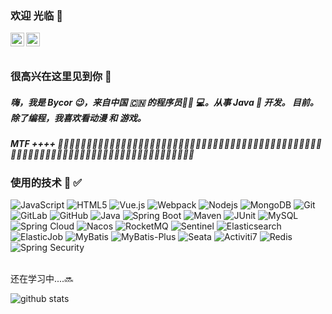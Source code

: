 ### 欢迎 光临 🌈

<a href="https://x.com/bai3396053528">
  <img align="left" alt="Twitter" width="22px" src="https://cdn.jsdelivr.net/npm/simple-icons@3.10.0/icons/twitter.svg" />
</a>

<a href="https://steamcommunity.com/profiles/76561198836899737/">
  <img align="left" alt="Steam" width="22px" src="https://cdn.jsdelivr.net/npm/simple-icons@3.10.0/icons/steam.svg" />
</a>
<br>
<br>

### 很高兴在这里见到你 🌱 

##### 嗨，我是 Bycor 😉，来自中国 🇨🇳 的程序员👨🏻 💻。从事 Java 🐍 开发。 目前。除了编程，我喜欢看动漫 和 游戏。
##### MTF ++++ 🏳️‍⚧️🏳️‍⚧️🏳️‍⚧️🏳️‍⚧️🏳️‍⚧️🏳️‍⚧️🏳️‍⚧️🏳️‍⚧️🏳️‍⚧️🏳️‍⚧️🏳️‍⚧️🏳️‍⚧️🏳️‍⚧️🏳️‍⚧️🏳️‍⚧️🏳️‍⚧️🏳️‍⚧️🏳️‍⚧️🏳️‍⚧️🏳️‍⚧️🏳️‍⚧️🏳️‍⚧️🏳️‍⚧️🏳️‍⚧️🏳️‍⚧️🏳️‍⚧️🏳️‍⚧️🏳️‍⚧️🏳️‍⚧️🏳️‍⚧️🏳️‍⚧️🏳️‍⚧️🏳️‍⚧️🏳️‍⚧️🏳️‍⚧️🏳️‍⚧️🏳️‍⚧️🏳️‍⚧️🏳️‍⚧️

### 使用的技术 💮 ✅

![JavaScript](https://img.shields.io/badge/-JavaScript-black?style=flat-square&logo=javascript)
![HTML5](https://img.shields.io/badge/-HTML5-E34F26?style=flat-square&logo=html5&logoColor=white)
![Vue.js](https://img.shields.io/badge/-Vuejs-4FC08D?style=flat-square&logo=vue.js&logoColor=white)
![Webpack](https://img.shields.io/badge/-Webpack-8DD6F9?style=flat-square&logo=Webpack&logoColor=gray)
![Nodejs](https://img.shields.io/badge/-Nodejs-339933?style=flat-square&logo=Node.js&logoColor=white)
![MongoDB](https://img.shields.io/badge/-MongoDB-47A248?style=flat-square&logo=mongodb&logoColor=white)
![Git](https://img.shields.io/badge/-Git-F05032?style=flat-square&logo=git&logoColor=white)
![GitLab](https://img.shields.io/badge/-GitLab-FCA121?style=flat-square&logo=gitlab)
![GitHub](https://img.shields.io/badge/-GitHub-181717?style=flat-square&logo=github)
![Java](https://img.shields.io/badge/Java-ED8B00?style=flat-square&logo=java&logoColor=white)
![Spring Boot](https://img.shields.io/badge/Spring%20Boot-6DB33F?style=flat-square&logo=spring-boot&logoColor=white)
![Maven](https://img.shields.io/badge/Maven-C71A36?style=flat-square&logo=apache-maven&logoColor=white)
![JUnit](https://img.shields.io/badge/JUnit-25A162?style=flat-square&logo=junit5&logoColor=white)
![MySQL](https://img.shields.io/badge/MySQL-4479A1?style=flat-square&logo=mysql&logoColor=white)
![Spring Cloud](https://img.shields.io/badge/Spring%20Cloud-6DB33F?style=flat-square&logo=spring&logoColor=white)
![Nacos](https://img.shields.io/badge/Nacos-4285F4?style=flat-square&logo=alibabacloud&logoColor=white)
![RocketMQ](https://img.shields.io/badge/RocketMQ-D77310?style=flat-square&logo=apache-rocketmq&logoColor=white)
![Sentinel](https://img.shields.io/badge/Sentinel-4CAF50?style=flat-square&logo=sentinel&logoColor=white)
![Elasticsearch](https://img.shields.io/badge/Elasticsearch-005571?style=flat-square&logo=elasticsearch&logoColor=white)
![ElasticJob](https://img.shields.io/badge/ElasticJob-0077B5?style=flat-square&logo=elastic&logoColor=white)
![MyBatis](https://img.shields.io/badge/MyBatis-4479A1?style=flat-square&logo=mybatis&logoColor=white)
![MyBatis-Plus](https://img.shields.io/badge/MyBatis%20Plus-2F74C0?style=flat-square&logo=mybatis&logoColor=white)
![Seata](https://img.shields.io/badge/Seata-009688?style=flat-square&logo=apache&logoColor=white)
![Activiti7](https://img.shields.io/badge/Activiti7-23BEB1?style=flat-square&logo=activiti&logoColor=white)
![Redis](https://img.shields.io/badge/Redis-DC382D?style=flat-square&logo=redis&logoColor=white)
![Spring Security](https://img.shields.io/badge/Spring%20Security-6DB33F?style=flat-square&logo=spring-security&logoColor=white)

<br>
还在学习中....🔜	





![github stats](https://github-readme-stats.vercel.app/api?username=Bycor&show_icons=true)

